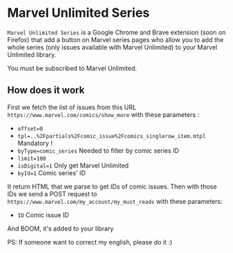 # Marvel Unlimited Series
`Marvel Unlimited Series` is a Google Chrome and Brave extension (soon on Firefox) that add a button on Marvel series pages who allow you to add the whole series (only issues available with Marvel Unlimited) to your Marvel Unlimited library.

You must be subscribed to Marvel Unlimited.
## How does it work
First we fetch the list of issues from this URL `https://www.marvel.com/comics/show_more` with these parameters :
 * `offset=0`
 * `tpl=..%2Fpartials%2Fcomic_issue%2Fcomics_singlerow_item.mtpl` Mandatory !
 * `byType=comic_series` Needed to filter by comic series ID
 * `limit=100`
 * `isDigital=1` Only get Marvel Unlimited
 * `byId=1` Comic series' ID

It return HTML that we parse to get IDs of comic issues.
Then with those IDs we send a POST request to `https://www.marvel.com/my_account/my_must_reads` with these parameters:
 * `ID` Comic issue ID

And BOOM, it's added to your library

PS: If someone want to correct my english, please do it :)
